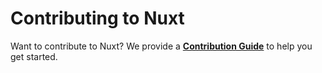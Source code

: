 # Contributing to Nuxt

Want to contribute to Nuxt? We provide a **[Contribution Guide](https://github.com/ebrahimMaher/dalilmobarmg/blob/master/content/en/_archives/guide/contribution-guide.md)** to help you get started.
